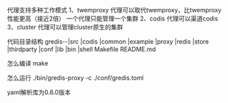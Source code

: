 代理支持多种工作模式
1、twemproxy
代理可以取代twemproxy，比twemproxy性能更高（接近2倍）
一个代理只能管理一个集群
2、codis
代理可以渠道codis
3、cluster
代理可以管理cluster原生的集群


代码目录结构
gredis--|src
			|codis
			|common
			|example
			|proxy
			|redis
			|store
			|thirdparty
		|conf
		|lib
		|bin
		|shell
		Makefile
		README.md

怎么编译
make	

怎么运行
./bin/gredis-proxy -c ./conf/gredis.toml 

yaml解析库为0.6.0版本
